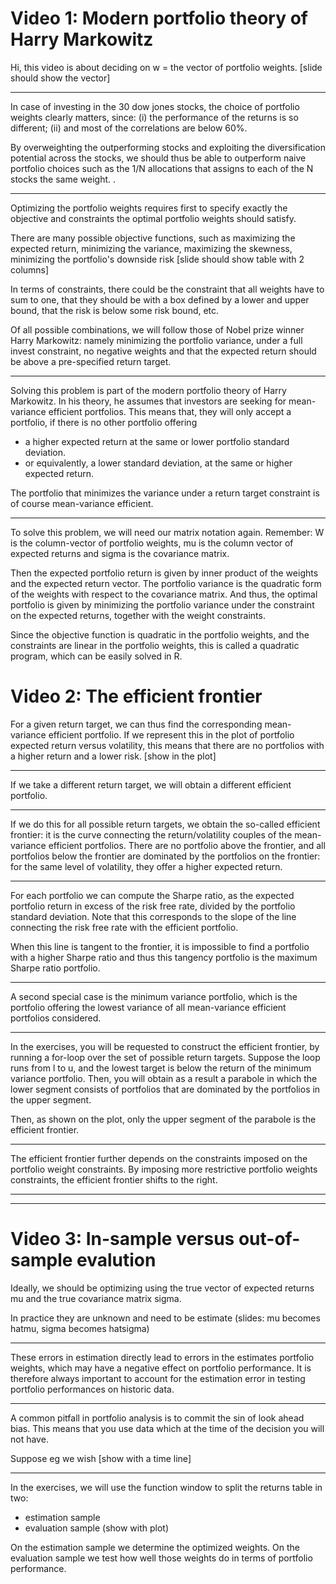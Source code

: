 # Video 1: Modern portfolio theory of Harry Markowitz

Hi, this video is about deciding on w = the vector of portfolio weights.   [slide should show the vector]

***

In case of investing in the 30 dow jones stocks, the choice of portfolio weights clearly matters, since:
(i) the performance of the returns is so different;
(ii) and most of the correlations are below 60%.

By overweighting the outperforming stocks and exploiting the diversification potential across the stocks, we should thus be able to outperform naive portfolio choices such as the 1/N allocations that assigns to each of the N stocks the same weight. .

***

Optimizing the portfolio weights requires first to specify exactly the objective and constraints the optimal portfolio weights should satisfy.

There are many possible objective functions, such as maximizing the expected return, minimizing the variance, maximizing the skewness, minimizing the portfolio's downside risk [slide should show table with 2 columns]

In terms of constraints, there could be the constraint that all weights have to sum to one, that they should be with a box defined by a lower and upper bound, that the risk is below some risk bound, etc. 

Of all possible combinations, we will follow those of Nobel prize winner Harry Markowitz: namely minimizing the portfolio variance, under a full invest constraint, no negative weights and that the expected return should be above a pre-specified return target.

***

Solving this problem is part of the modern portfolio theory of Harry Markowitz. In his theory, he assumes that investors are seeking for mean-variance efficient portfolios. This means that, they will only accept a portfolio, if there is no other portfolio offering
- a higher expected return at the same or lower portfolio standard deviation.
- or equivalently, a lower standard deviation, at the same or higher expected return. 

The portfolio that minimizes the variance under a return target constraint is of course mean-variance efficient.

***

To solve this problem, we will need our matrix notation again. Remember: W is the column-vector of portfolio weights, mu is the column vector of expected returns and sigma is the covariance matrix. 

Then the expected portfolio return is given by inner product of the weights and the expected return vector. The portfolio variance is the quadratic form of the weights with respect to the covariance matrix. And thus, the optimal portfolio is given by minimizing the portfolio variance under the constraint on the expected returns, together with the weight constraints. 

Since the objective function is quadratic in the portfolio weights, and the constraints are linear in the portfolio weights, this is called a quadratic program, which can be easily solved in R. 

# Video 2: The efficient frontier

For a given return target, we can thus find the corresponding mean-variance efficient portfolio. If we represent this in the  plot of portfolio expected return versus volatility, this means that there are no portfolios with a higher return and a lower risk. [show in the plot] 

***
If we take a different return target, we will obtain a different efficient portfolio. 

***

If we do this for all possible return targets, we obtain the so-called efficient frontier: it is the curve connecting the return/volatility couples of the mean-variance efficient portfolios. There are no portfolio above the frontier, and all portfolios below the frontier are dominated by the portfolios on the frontier: for the same level of volatility, they offer a higher expected return.

***

For each portfolio we can compute the Sharpe ratio, as the expected portfolio return in excess of the risk free rate, divided by the portfolio standard deviation. Note that this corresponds to the slope of the line connecting the risk free rate with the efficient portfolio. 

When this line is tangent to the frontier, it is impossible to find a portfolio with a higher Sharpe ratio and thus this tangency portfolio is the maximum Sharpe ratio portfolio. 

***

A second special case is the minimum variance portfolio, which is the portfolio offering the lowest variance of all mean-variance efficient portfolios considered.


***

In the exercises, you will be requested to construct the efficient frontier, by running a for-loop over the set of possible return targets. Suppose the loop runs from l to u, and the lowest target is below the return of the minimum variance portfolio. Then, you will obtain as a result a parabole in which the lower segment consists of portfolios that are dominated by the portfolios in the upper segment. 

Then, as shown on the plot, only the upper segment of the parabole is the efficient frontier. 

***

The efficient frontier further depends on the constraints imposed on the portfolio weight constraints. By imposing more restrictive portfolio weights constraints, the efficient frontier shifts to the right. 


***




***

# Video 3: In-sample versus out-of-sample evalution


Ideally, we should be optimizing using the true vector of expected returns mu and the true covariance matrix sigma.

In practice they are unknown and need to be estimate (slides: mu becomes hatmu, sigma becomes hatsigma)

***

These errors in estimation directly lead to errors in the estimates portfolio weights, which may have a negative effect on portfolio performance. It is therefore always important to account for the estimation error in testing portfolio performances on historic data. 

***

A common pitfall in portfolio analysis is to commit the sin of look ahead bias. This means that you use data which at the time of the decision you will not have. 

Suppose eg we wish [show with a time line]

***

In the exercises, we will use the function window to split the returns table in two:
* estimation sample
* evaluation sample
(show with plot)

On the estimation sample we determine the optimized weights. On the evaluation sample we test how well those weights do in terms of portfolio performance.

 


